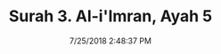 ---
title       : "Surah 3. Al-i'Imran, Ayah 5"
date        : 7/25/2018 2:48:37 PM
draft       : false
type        : "quran"
layout      : "compare"
BookCode    : "CMP"
SurahNumber : "3"
AyahNumber  : "5"
TotalAyah   : "200"
---